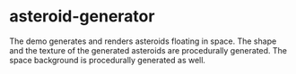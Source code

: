 # asteroid-generator
The demo generates and renders asteroids floating in space. The shape and the texture of the generated asteroids are procedurally generated. The space background is procedurally generated as well.
